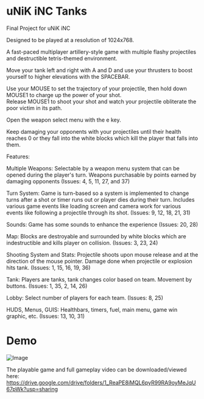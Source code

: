 # uNiK iNC Tanks
Final Project for uNiK iNC

Designed to be played at a resolution of 1024x768.

A fast-paced multiplayer artillery-style game with multiple flashy projectiles and destructible tetris-themed environment.  

Move your tank left and right with A and D and use your thrusters to boost yourself to higher elevations with the SPACEBAR.

Use your MOUSE to set the trajectory of your projectile, then hold down MOUSE1 to charge up the power of your shot.  
Release MOUSE1 to shoot your shot and watch your projectile obliterate the poor victim in its path.

Open the weapon select menu with the e key.

Keep damaging your opponents with your projectiles until their health reaches 0 or they fall into the white blocks which kill the player that falls into them.

Features:

Multiple Weapons: Selectable by a weapon menu system that can be opened during the player's turn. Weapons purchasable by points earned by damaging opponents (Issues: 4, 5, 11, 27, and 37)

Turn System: Game is turn-based so a system is implemented to change turns after a shot or timer runs out or player dies during their turn. Includes various game events like loading screen and camera work for various events like following a projectile through its shot. (Issues: 9, 12, 18, 21, 31)

Sounds: Game has some sounds to enhance the experience (Issues: 20, 28)

Map: Blocks are destroyable and surrounded by white blocks which are indestructible and kills player on collision. (Issues: 3, 23, 24)

Shooting System and Stats: Projectile shoots upon mouse release and at the direction of the mouse pointer. Damage done when projectile or explosion hits tank. (Issues: 1, 15, 16, 19, 36)

Tank: Players are tanks, tank changes color based on team. Movement by buttons. (Issues: 1, 35, 2, 14, 26)

Lobby: Select number of players for each team. (Issues: 8, 25)

HUDS, Menus, GUIS: Healthbars, timers, fuel, main menu, game win graphic, etc. (Issues: 13, 10, 31)


# Demo

![Image](https://user-images.githubusercontent.com/42820224/51708700-6424ac00-1fd9-11e9-9846-626b8059506b.gif)

The playable game and full gameplay video can be downloaded/viewed here:
https://drive.google.com/drive/folders/1_ReaPE8iMQL6pyR99RA9oyMeJqU67pWk?usp=sharing
